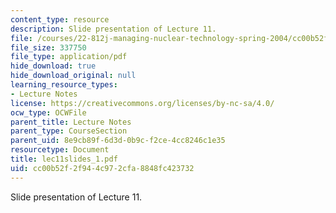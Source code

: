 ```yaml
---
content_type: resource
description: Slide presentation of Lecture 11.
file: /courses/22-812j-managing-nuclear-technology-spring-2004/cc00b52f2f944c972cfa8848fc423732_lec11slides_1.pdf
file_size: 337750
file_type: application/pdf
hide_download: true
hide_download_original: null
learning_resource_types:
- Lecture Notes
license: https://creativecommons.org/licenses/by-nc-sa/4.0/
ocw_type: OCWFile
parent_title: Lecture Notes
parent_type: CourseSection
parent_uid: 8e9cb89f-6d3d-0b9c-f2ce-4cc8246c1e35
resourcetype: Document
title: lec11slides_1.pdf
uid: cc00b52f-2f94-4c97-2cfa-8848fc423732
---
```

Slide presentation of Lecture 11.